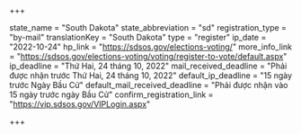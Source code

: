 +++

state_name = "South Dakota"
state_abbreviation = "sd"
registration_type = "by-mail"
translationKey = "South Dakota"
type = "register"
ip_date = "2022-10-24"
hp_link = "https://sdsos.gov/elections-voting/"
more_info_link = "https://sdsos.gov/elections-voting/voting/register-to-vote/default.aspx"
ip_deadline = "Thứ Hai, 24 tháng 10, 2022"
mail_received_deadline = "Phải được nhận trước Thứ Hai, 24 tháng 10, 2022"
default_ip_deadline = "15 ngày trước Ngày Bầu Cử"
default_mail_received_deadline = "Phải được nhận vào 15 ngày trước ngày Bầu Cử"
confirm_registration_link = "https://vip.sdsos.gov/VIPLogin.aspx"

+++